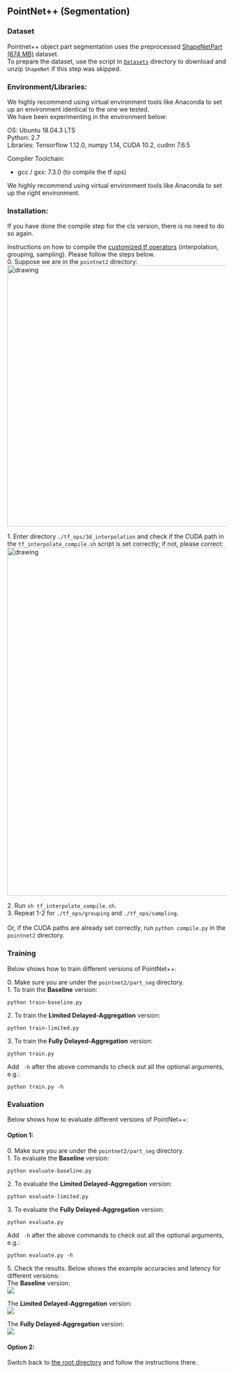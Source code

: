 ## PointNet++ (Segmentation)

### Dataset
Pointnet++ object part segmentation uses the preprocessed <a href="https://shapenet.cs.stanford.edu/media/shapenetcore_partanno_segmentation_benchmark_v0_normal.zip"> ShapeNetPart (674 MB)</a> dataset. <br>
To prepare the dataset, use the script in [```Datasets```](https://github.com/horizon-research/Efficient-Deep-Learning-for-Point-Clouds/tree/master/Datasets) directory to download and unzip ```ShapeNet``` if this step was skipped.

### Environment/Libraries:
We highly recommend using virtual environment tools like Anaconda to set up an environment identical to the one we tested. <br>
We have been experimenting in the environment below:

OS: Ubuntu 18.04.3 LTS <br>
Python: 2.7 <br>
Libraries: Tensorflow 1.12.0, numpy 1.14, CUDA 10.2, cudnn 7.6.5

Compiler Toolchain: 
- gcc / gxx: 7.3.0 (to compile the tf ops)

We highly recommend using virtual environment tools like Anaconda to set up the right environment. 


### Installation:
If you have done the compile step for the cls version, there is no need to do so again.

Instructions on how to compile the [customized tf operators](https://github.com/charlesq34/pointnet2#compile-customized-tf-operators) (interpolation, grouping, sampling). Please follow the steps below.<br>
0\. Suppose we are in the ```pointnet2``` directory: <br>
<img src="https://user-images.githubusercontent.com/19209239/83693739-a7772d80-a5c4-11ea-8459-f0e6841f29e8.png" alt="drawing" width="600"/>

1\. Enter directory ```./tf_ops/3d_interpolation``` and check if the CUDA path in the ```tf_interpolate_compile.sh``` script is set correctly; if not, please correct: <br>
<img src="https://user-images.githubusercontent.com/19209239/83694347-d8a42d80-a5c5-11ea-850c-261019637fa2.png" alt="drawing" width="800"/>

2\. Run ```sh tf_interpolate_compile.sh```.<br>
3\. Repeat 1-2 for ```./tf_ops/grouping``` and ```./tf_ops/sampling```. <br><br>
Or, if the CUDA paths are already set correctly, run 
```python compile.py``` in the ```pointnet2``` directory. 

### Training

Below shows how to train different versions of PointNet++:

0\. Make sure you are under the ```pointnet2/part_seg``` directory. <br>
1\. To train the **Baseline** version: <br>
```
python train-baseline.py 
```

2\. To train the **Limited Delayed-Aggregation** version: <br>
```
python train-limited.py
```

3\. To train the **Fully Delayed-Aggregation** version: <br>
```
python train.py 
```

Add ``` -h``` after the above commands to check out all the optional arguments, e.g.: <br>
```
python train.py -h
```

### Evaluation
Below shows how to evaluate different versions of PointNet++:

#### Option 1: 

0\. Make sure you are under the ```pointnet2/part_seg``` directory. <br>
1\. To evaluate the **Baseline** version: <br>
```
python evaluate-baseline.py 
```


2\. To evaluate the **Limited Delayed-Aggregation** version: <br>
```
python evaluate-limited.py
```

3\. To evaluate the **Fully Delayed-Aggregation** version: <br>
```
python evaluate.py 
```

Add ``` -h``` after the above commands to check out all the optional arguments, e.g.: <br>
```
python evaluate.py -h
```

5\. Check the results. Below shows the example accuracies and latency for different versions: <br>
The **Baseline** version: <br>
<img src="https://user-images.githubusercontent.com/18485088/88263087-726b8b00-cc97-11ea-97ee-5f8b4ec312c8.jpg">

The **Limited Delayed-Aggregation** version: <br>
<img src="https://user-images.githubusercontent.com/18485088/88263117-81ead400-cc97-11ea-9747-dc6e7b358fc4.jpg">

The **Fully Delayed-Aggregation** version: <br>
<img src="https://user-images.githubusercontent.com/18485088/88263149-8e6f2c80-cc97-11ea-80f8-b26c915d1294.jpg">

#### Option 2:
Switch back to [the root directory](https://github.com/horizon-research/Efficient-Deep-Learning-for-Point-Clouds) and follow the instructions there.


